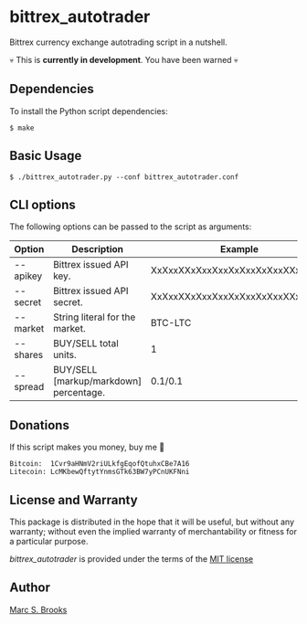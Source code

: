 # bittrex_autotrader

Bittrex currency exchange autotrading script in a nutshell.

:skull: This is **currently in development**. You have been warned :skull:

## Dependencies

To install the Python script dependencies:

    $ make

## Basic Usage

    $ ./bittrex_autotrader.py --conf bittrex_autotrader.conf

## CLI options

The following options can be passed to the script as arguments:

| Option   | Description                            | Example                          |
| ---------| ---------------------------------------|----------------------------------|
| --apikey | Bittrex issued API key.                | XxXxxXXxXxxXxxXxXxxXxXxxXXxXxxXx |
| --secret | Bittrex issued API secret.             | XxXxxXXxXxxXxxXxXxxXxXxxXXxXxxXx |
| --market | String literal for the market.         | BTC-LTC                          |
| --shares | BUY/SELL total units.                  | 1                                |
| --spread | BUY/SELL [markup/markdown] percentage. | 0.1/0.1                          |

## Donations

If this script makes you money, buy me :beer:

    Bitcoin:  1Cvr9aHNmV2riULkfgEqofQtuhxCBe7A16
    Litecoin: LcMKbewQftytYnmsGTk63BW7yPCnUKFNni

## License and Warranty

This package is distributed in the hope that it will be useful, but without any warranty; without even the implied warranty of merchantability or fitness for a particular purpose.

_bittrex_autotrader_ is provided under the terms of the [MIT license](http://www.opensource.org/licenses/mit-license.php)

## Author

[Marc S. Brooks](https://github.com/nuxy)
